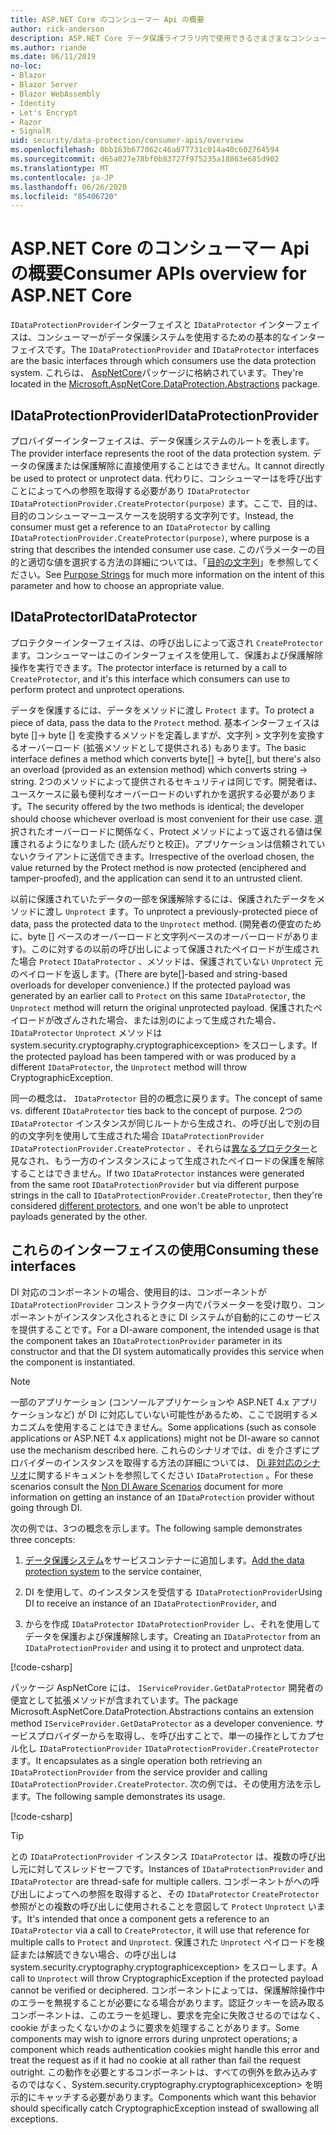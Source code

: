 ```yaml
---
title: ASP.NET Core のコンシューマー Api の概要
author: rick-anderson
description: ASP.NET Core データ保護ライブラリ内で使用できるさまざまなコンシューマー Api の簡単な概要を説明します。
ms.author: riande
ms.date: 06/11/2019
no-loc:
- Blazor
- Blazor Server
- Blazor WebAssembly
- Identity
- Let's Encrypt
- Razor
- SignalR
uid: security/data-protection/consumer-apis/overview
ms.openlocfilehash: 0bb163b677062c46a077731c014a40c602764594
ms.sourcegitcommit: d65a027e78bf0b83727f975235a18863e685d902
ms.translationtype: MT
ms.contentlocale: ja-JP
ms.lasthandoff: 06/26/2020
ms.locfileid: "85406720"
---
```

# <a name="consumer-apis-overview-for-aspnet-core"></a><span data-ttu-id="709ef-103">ASP.NET Core のコンシューマー Api の概要</span><span class="sxs-lookup"><span data-stu-id="709ef-103">Consumer APIs overview for ASP.NET Core</span></span>

<span data-ttu-id="709ef-104">`IDataProtectionProvider`インターフェイスと `IDataProtector` インターフェイスは、コンシューマーがデータ保護システムを使用するための基本的なインターフェイスです。</span><span class="sxs-lookup"><span data-stu-id="709ef-104">The `IDataProtectionProvider` and `IDataProtector` interfaces are the basic interfaces through which consumers use the data protection system.</span></span> <span data-ttu-id="709ef-105">これらは、 [AspNetCore](https://www.nuget.org/packages/Microsoft.AspNetCore.DataProtection.Abstractions/)パッケージに格納されています。</span><span class="sxs-lookup"><span data-stu-id="709ef-105">They're located in the [Microsoft.AspNetCore.DataProtection.Abstractions](https://www.nuget.org/packages/Microsoft.AspNetCore.DataProtection.Abstractions/) package.</span></span>

## <a name="idataprotectionprovider"></a><span data-ttu-id="709ef-106">IDataProtectionProvider</span><span class="sxs-lookup"><span data-stu-id="709ef-106">IDataProtectionProvider</span></span>

<span data-ttu-id="709ef-107">プロバイダーインターフェイスは、データ保護システムのルートを表します。</span><span class="sxs-lookup"><span data-stu-id="709ef-107">The provider interface represents the root of the data protection system.</span></span> <span data-ttu-id="709ef-108">データの保護または保護解除に直接使用することはできません。</span><span class="sxs-lookup"><span data-stu-id="709ef-108">It cannot directly be used to protect or unprotect data.</span></span> <span data-ttu-id="709ef-109">代わりに、コンシューマーはを呼び出すことによってへの参照を取得する必要があり `IDataProtector` `IDataProtectionProvider.CreateProtector(purpose)` ます。ここで、目的は、目的のコンシューマーユースケースを説明する文字列です。</span><span class="sxs-lookup"><span data-stu-id="709ef-109">Instead, the consumer must get a reference to an `IDataProtector` by calling `IDataProtectionProvider.CreateProtector(purpose)`, where purpose is a string that describes the intended consumer use case.</span></span> <span data-ttu-id="709ef-110">このパラメーターの目的と適切な値を選択する方法の詳細については、「[目的の文字列](xref:security/data-protection/consumer-apis/purpose-strings)」を参照してください。</span><span class="sxs-lookup"><span data-stu-id="709ef-110">See [Purpose Strings](xref:security/data-protection/consumer-apis/purpose-strings) for much more information on the intent of this parameter and how to choose an appropriate value.</span></span>

## <a name="idataprotector"></a><span data-ttu-id="709ef-111">IDataProtector</span><span class="sxs-lookup"><span data-stu-id="709ef-111">IDataProtector</span></span>

<span data-ttu-id="709ef-112">プロテクターインターフェイスは、の呼び出しによって返され `CreateProtector` ます。コンシューマーはこのインターフェイスを使用して、保護および保護解除操作を実行できます。</span><span class="sxs-lookup"><span data-stu-id="709ef-112">The protector interface is returned by a call to `CreateProtector`, and it's this interface which consumers can use to perform protect and unprotect operations.</span></span>

<span data-ttu-id="709ef-113">データを保護するには、データをメソッドに渡し `Protect` ます。</span><span class="sxs-lookup"><span data-stu-id="709ef-113">To protect a piece of data, pass the data to the `Protect` method.</span></span> <span data-ttu-id="709ef-114">基本インターフェイスは byte []-> byte [] を変換するメソッドを定義しますが、文字列 > 文字列を変換するオーバーロード (拡張メソッドとして提供される) もあります。</span><span class="sxs-lookup"><span data-stu-id="709ef-114">The basic interface defines a method which converts byte[] -> byte[], but there's also an overload (provided as an extension method) which converts string -> string.</span></span> <span data-ttu-id="709ef-115">2つのメソッドによって提供されるセキュリティは同じです。開発者は、ユースケースに最も便利なオーバーロードのいずれかを選択する必要があります。</span><span class="sxs-lookup"><span data-stu-id="709ef-115">The security offered by the two methods is identical; the developer should choose whichever overload is most convenient for their use case.</span></span> <span data-ttu-id="709ef-116">選択されたオーバーロードに関係なく、Protect メソッドによって返される値は保護されるようになりました (読んだりと校正)。アプリケーションは信頼されていないクライアントに送信できます。</span><span class="sxs-lookup"><span data-stu-id="709ef-116">Irrespective of the overload chosen, the value returned by the Protect method is now protected (enciphered and tamper-proofed), and the application can send it to an untrusted client.</span></span>

<span data-ttu-id="709ef-117">以前に保護されていたデータの一部を保護解除するには、保護されたデータをメソッドに渡し `Unprotect` ます。</span><span class="sxs-lookup"><span data-stu-id="709ef-117">To unprotect a previously-protected piece of data, pass the protected data to the `Unprotect` method.</span></span> <span data-ttu-id="709ef-118">(開発者の便宜のために、byte [] ベースのオーバーロードと文字列ベースのオーバーロードがあります)。このに対するの以前の呼び出しによって保護されたペイロードが生成された場合 `Protect` `IDataProtector` 、メソッドは、保護されていない `Unprotect` 元のペイロードを返します。</span><span class="sxs-lookup"><span data-stu-id="709ef-118">(There are byte[]-based and string-based overloads for developer convenience.) If the protected payload was generated by an earlier call to `Protect` on this same `IDataProtector`, the `Unprotect` method will return the original unprotected payload.</span></span> <span data-ttu-id="709ef-119">保護されたペイロードが改ざんされた場合、または別のによって生成された場合、 `IDataProtector` `Unprotect` メソッドは system.security.cryptography.cryptographicexception> をスローします。</span><span class="sxs-lookup"><span data-stu-id="709ef-119">If the protected payload has been tampered with or was produced by a different `IDataProtector`, the `Unprotect` method will throw CryptographicException.</span></span>

<span data-ttu-id="709ef-120">同一の概念は、 `IDataProtector` 目的の概念に戻ります。</span><span class="sxs-lookup"><span data-stu-id="709ef-120">The concept of same vs. different `IDataProtector` ties back to the concept of purpose.</span></span> <span data-ttu-id="709ef-121">2つの `IDataProtector` インスタンスが同じルートから生成され、の呼び出しで別の目的の文字列を使用して生成された場合 `IDataProtectionProvider` `IDataProtectionProvider.CreateProtector` 、それらは[異なるプロテクター](xref:security/data-protection/consumer-apis/purpose-strings)と見なされ、もう一方のインスタンスによって生成されたペイロードの保護を解除することはできません。</span><span class="sxs-lookup"><span data-stu-id="709ef-121">If two `IDataProtector` instances were generated from the same root `IDataProtectionProvider` but via different purpose strings in the call to `IDataProtectionProvider.CreateProtector`, then they're considered [different protectors](xref:security/data-protection/consumer-apis/purpose-strings), and one won't be able to unprotect payloads generated by the other.</span></span>

## <a name="consuming-these-interfaces"></a><span data-ttu-id="709ef-122">これらのインターフェイスの使用</span><span class="sxs-lookup"><span data-stu-id="709ef-122">Consuming these interfaces</span></span>

<span data-ttu-id="709ef-123">DI 対応のコンポーネントの場合、使用目的は、コンポーネントが `IDataProtectionProvider` コンストラクター内でパラメーターを受け取り、コンポーネントがインスタンス化されるときに DI システムが自動的にこのサービスを提供することです。</span><span class="sxs-lookup"><span data-stu-id="709ef-123">For a DI-aware component, the intended usage is that the component takes an `IDataProtectionProvider` parameter in its constructor and that the DI system automatically provides this service when the component is instantiated.</span></span>

> [!NOTE]
> <span data-ttu-id="709ef-124">一部のアプリケーション (コンソールアプリケーションや ASP.NET 4.x アプリケーションなど) が DI に対応していない可能性があるため、ここで説明するメカニズムを使用することはできません。</span><span class="sxs-lookup"><span data-stu-id="709ef-124">Some applications (such as console applications or ASP.NET 4.x applications) might not be DI-aware so cannot use the mechanism described here.</span></span> <span data-ttu-id="709ef-125">これらのシナリオでは、di を介さずにプロバイダーのインスタンスを取得する方法の詳細については、 [Di 非対応のシナリオ](xref:security/data-protection/configuration/non-di-scenarios)に関するドキュメントを参照してください `IDataProtection` 。</span><span class="sxs-lookup"><span data-stu-id="709ef-125">For these scenarios consult the [Non DI Aware Scenarios](xref:security/data-protection/configuration/non-di-scenarios) document for more information on getting an instance of an `IDataProtection` provider without going through DI.</span></span>

<span data-ttu-id="709ef-126">次の例では、3つの概念を示します。</span><span class="sxs-lookup"><span data-stu-id="709ef-126">The following sample demonstrates three concepts:</span></span>

1. <span data-ttu-id="709ef-127">[データ保護システム](xref:security/data-protection/configuration/overview)をサービスコンテナーに追加します。</span><span class="sxs-lookup"><span data-stu-id="709ef-127">[Add the data protection system](xref:security/data-protection/configuration/overview) to the service container,</span></span>

2. <span data-ttu-id="709ef-128">DI を使用して、のインスタンスを受信する `IDataProtectionProvider`</span><span class="sxs-lookup"><span data-stu-id="709ef-128">Using DI to receive an instance of an `IDataProtectionProvider`, and</span></span>

3. <span data-ttu-id="709ef-129">からを作成 `IDataProtector` `IDataProtectionProvider` し、それを使用してデータを保護および保護解除します。</span><span class="sxs-lookup"><span data-stu-id="709ef-129">Creating an `IDataProtector` from an `IDataProtectionProvider` and using it to protect and unprotect data.</span></span>

[!code-csharp[](../using-data-protection/samples/protectunprotect.cs?highlight=26,34,35,36,37,38,39,40)]

<span data-ttu-id="709ef-130">パッケージ AspNetCore には、 `IServiceProvider.GetDataProtector` 開発者の便宜として拡張メソッドが含まれています。</span><span class="sxs-lookup"><span data-stu-id="709ef-130">The package Microsoft.AspNetCore.DataProtection.Abstractions contains an extension method `IServiceProvider.GetDataProtector` as a developer convenience.</span></span> <span data-ttu-id="709ef-131">サービスプロバイダーからを取得し、を呼び出すことで、単一の操作としてカプセル化し `IDataProtectionProvider` `IDataProtectionProvider.CreateProtector` ます。</span><span class="sxs-lookup"><span data-stu-id="709ef-131">It encapsulates as a single operation both retrieving an `IDataProtectionProvider` from the service provider and calling `IDataProtectionProvider.CreateProtector`.</span></span> <span data-ttu-id="709ef-132">次の例では、その使用方法を示します。</span><span class="sxs-lookup"><span data-stu-id="709ef-132">The following sample demonstrates its usage.</span></span>

[!code-csharp[](./overview/samples/getdataprotector.cs?highlight=15)]

>[!TIP]
> <span data-ttu-id="709ef-133">との `IDataProtectionProvider` インスタンス `IDataProtector` は、複数の呼び出し元に対してスレッドセーフです。</span><span class="sxs-lookup"><span data-stu-id="709ef-133">Instances of `IDataProtectionProvider` and `IDataProtector` are thread-safe for multiple callers.</span></span> <span data-ttu-id="709ef-134">コンポーネントがへの呼び出しによってへの参照を取得すると、その `IDataProtector` `CreateProtector` 参照がとの複数の呼び出しに使用されることを意図して `Protect` `Unprotect` います。</span><span class="sxs-lookup"><span data-stu-id="709ef-134">It's intended that once a component gets a reference to an `IDataProtector` via a call to `CreateProtector`, it will use that reference for multiple calls to `Protect` and `Unprotect`.</span></span> <span data-ttu-id="709ef-135">保護された `Unprotect` ペイロードを検証または解読できない場合、の呼び出しは system.security.cryptography.cryptographicexception> をスローします。</span><span class="sxs-lookup"><span data-stu-id="709ef-135">A call to `Unprotect` will throw CryptographicException if the protected payload cannot be verified or deciphered.</span></span> <span data-ttu-id="709ef-136">コンポーネントによっては、保護解除操作中のエラーを無視することが必要になる場合があります。認証クッキーを読み取るコンポーネントは、このエラーを処理し、要求を完全に失敗させるのではなく、cookie がまったくないかのように要求を処理することがあります。</span><span class="sxs-lookup"><span data-stu-id="709ef-136">Some components may wish to ignore errors during unprotect operations; a component which reads authentication cookies might handle this error and treat the request as if it had no cookie at all rather than fail the request outright.</span></span> <span data-ttu-id="709ef-137">この動作を必要とするコンポーネントは、すべての例外を飲み込みするのではなく、System.security.cryptography.cryptographicexception> を明示的にキャッチする必要があります。</span><span class="sxs-lookup"><span data-stu-id="709ef-137">Components which want this behavior should specifically catch CryptographicException instead of swallowing all exceptions.</span></span>
